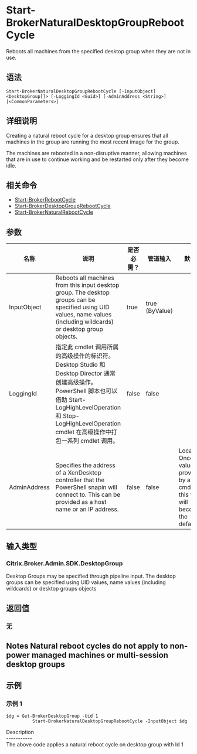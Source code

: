 # Start-BrokerNaturalDesktopGroupRebootCycle

Reboots all machines from the specified desktop group when they are not in use.

## 语法

    Start-BrokerNaturalDesktopGroupRebootCycle [-InputObject] <DesktopGroup[]> [-LoggingId <Guid>] [-AdminAddress <String>] [<CommonParameters>]
    

## 详细说明

Creating a natural reboot cycle for a desktop group ensures that all machines in the group are running the most recent image for the group.

The machines are rebooted in a non-disruptive manner, allowing machines that are in use to continue working and be restarted only after they become idle.

## 相关命令

- [Start-BrokerRebootCycle](Start-BrokerRebootCycle.html)
- [Start-BrokerDesktopGroupRebootCycle](Start-BrokerDesktopGroupRebootCycle.html)
- [Start-BrokerNaturalRebootCycle](Start-BrokerNaturalRebootCycle.html)

## 参数

| 名称           | 说明                                                                                                                                                                              | 是否必需？ | 管道输入           | 默认值                                                                                    |
| ------------ | ------------------------------------------------------------------------------------------------------------------------------------------------------------------------------- | ----- | -------------- | -------------------------------------------------------------------------------------- |
| InputObject  | Reboots all machines from this input desktop group. The desktop groups can be specified using UID values, name values (including wildcards) or desktop group objects.           | true  | true (ByValue) |                                                                                        |
| LoggingId    | 指定此 cmdlet 调用所属的高级操作的标识符。 Desktop Studio 和 Desktop Director 通常创建高级操作。 PowerShell 脚本也可以借助 Start-LogHighLevelOperation 和 Stop-LogHighLevelOperation cmdlet 在高级操作中打包一系列 cmdlet 调用。 | false | false          |                                                                                        |
| AdminAddress | Specifies the address of a XenDesktop controller that the PowerShell snapin will connect to. This can be provided as a host name or an IP address.                              | false | false          | Localhost. Once a value is provided by any cmdlet, this value will become the default. |

## 输入类型

### Citrix.Broker.Admin.SDK.DesktopGroup

Desktop Groups may be specified through pipeline input. The desktop groups can be specified using UID values, name values (including wildcards) or desktop groups objects

## 返回值

### 无

## Notes Natural reboot cycles do not apply to non-power managed machines or multi-session desktop groups

## 示例

### 示例 1

    $dg = Get-BrokerDesktopGroup -Uid 1
              Start-BrokerNaturalDesktopGroupRebootCycle -InputObject $dg
    

Description  
\---\---\-----  
The above code applies a natural reboot cycle on desktop group with Id 1
